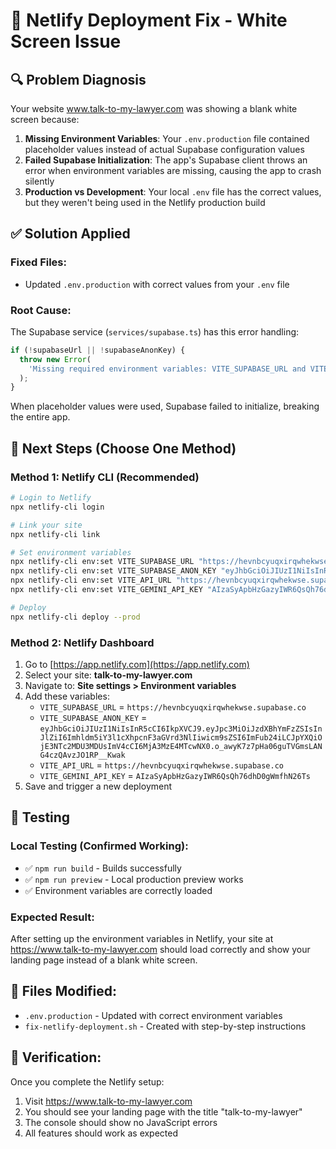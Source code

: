 # 🔧 Netlify Deployment Fix - White Screen Issue

## 🔍 Problem Diagnosis

Your website www.talk-to-my-lawyer.com was showing a blank white screen because:

1. **Missing Environment Variables**: Your `.env.production` file contained placeholder values instead of actual Supabase configuration values
2. **Failed Supabase Initialization**: The app's Supabase client throws an error when environment variables are missing, causing the app to crash silently
3. **Production vs Development**: Your local `.env` file has the correct values, but they weren't being used in the Netlify production build

## ✅ Solution Applied

### Fixed Files:
- Updated `.env.production` with correct values from your `.env` file

### Root Cause:
The Supabase service (`services/supabase.ts`) has this error handling:
```typescript
if (!supabaseUrl || !supabaseAnonKey) {
  throw new Error(
    'Missing required environment variables: VITE_SUPABASE_URL and VITE_SUPABASE_ANON_KEY must be provided.'
  );
}
```

When placeholder values were used, Supabase failed to initialize, breaking the entire app.

## 🚀 Next Steps (Choose One Method)

### Method 1: Netlify CLI (Recommended)
```bash
# Login to Netlify
npx netlify-cli login

# Link your site
npx netlify-cli link

# Set environment variables
npx netlify-cli env:set VITE_SUPABASE_URL "https://hevnbcyuqxirqwhekwse.supabase.co"
npx netlify-cli env:set VITE_SUPABASE_ANON_KEY "eyJhbGciOiJIUzI1NiIsInR5cCI6IkpXVCJ9.eyJpc3MiOiJzdXBhYmFzZSIsInJlZiI6Imhldm5iY3l1cXhpcnF3aGVrd3NlIiwicm9sZSI6ImFub24iLCJpYXQiOjE3NTc2MDU3MDUsImV4cCI6MjA3MzE4MTcwNX0.o_awyK7z7pHa06guTVGmsLANG4czQAvzJO1RP__Kwak"
npx netlify-cli env:set VITE_API_URL "https://hevnbcyuqxirqwhekwse.supabase.co"
npx netlify-cli env:set VITE_GEMINI_API_KEY "AIzaSyApbHzGazyIWR6QsQh76dhD0gWmfhN26Ts"

# Deploy
npx netlify-cli deploy --prod
```

### Method 2: Netlify Dashboard
1. Go to [https://app.netlify.com](https://app.netlify.com)
2. Select your site: **talk-to-my-lawyer.com**
3. Navigate to: **Site settings > Environment variables**
4. Add these variables:
   - `VITE_SUPABASE_URL` = `https://hevnbcyuqxirqwhekwse.supabase.co`
   - `VITE_SUPABASE_ANON_KEY` = `eyJhbGciOiJIUzI1NiIsInR5cCI6IkpXVCJ9.eyJpc3MiOiJzdXBhYmFzZSIsInJlZiI6Imhldm5iY3l1cXhpcnF3aGVrd3NlIiwicm9sZSI6ImFub24iLCJpYXQiOjE3NTc2MDU3MDUsImV4cCI6MjA3MzE4MTcwNX0.o_awyK7z7pHa06guTVGmsLANG4czQAvzJO1RP__Kwak`
   - `VITE_API_URL` = `https://hevnbcyuqxirqwhekwse.supabase.co`
   - `VITE_GEMINI_API_KEY` = `AIzaSyApbHzGazyIWR6QsQh76dhD0gWmfhN26Ts`
5. Save and trigger a new deployment

## 🧪 Testing

### Local Testing (Confirmed Working):
- ✅ `npm run build` - Builds successfully
- ✅ `npm run preview` - Local production preview works
- ✅ Environment variables are correctly loaded

### Expected Result:
After setting up the environment variables in Netlify, your site at https://www.talk-to-my-lawyer.com should load correctly and show your landing page instead of a blank white screen.

## 📁 Files Modified:
- `.env.production` - Updated with correct environment variables
- `fix-netlify-deployment.sh` - Created with step-by-step instructions

## 🔄 Verification:
Once you complete the Netlify setup:
1. Visit https://www.talk-to-my-lawyer.com
2. You should see your landing page with the title "talk-to-my-lawyer"
3. The console should show no JavaScript errors
4. All features should work as expected